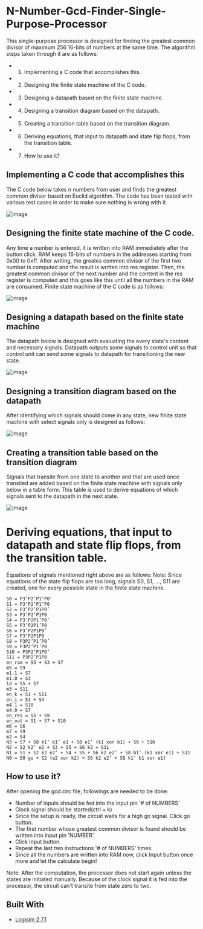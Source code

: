# N-Number-Gcd-Finder-Single-Purpose-Processor



This single-purpose processor is designed for finding the greatest common divisor of maximum 256 16-bits of numbers at the same time.
The algorithm steps taken through it are as follows:
* 1) Implementing a C code that accomplishes this.
* 2) Designing the finite state machine of the C code.
* 3) Designing a datapath based on the finite state machine.
* 4) Designing a transition diagram based on the datapath.
* 5) Creating a transition table based on the transition diagram.
* 6) Deriving equations, that input to datapath and state flip flops, from the transition table.
* 7) How to use it?


## Implementing a C code that accomplishes this

The C code below takes n numbers from user and finds the greatest common divisor based on Euclid algorithm. The code has been tested with various test cases in order to make sure nothing is wrong with it.

![image](https://user-images.githubusercontent.com/23126077/80269420-66802500-86b8-11ea-8333-ff66a6d2c7dd.png)


## Designing the finite state machine of the C code.

Any time a number is entered, it is written into RAM immediately after the button click. RAM keeps 16-bits of numbers in the addresses starting from 0x00 to 0xff. After writing, the greates common divisor of the first two number is computed and the result is written into res register. Then, the greatest common divisor of the next number and the content in the res register is computed and this goes like this until all the numbers in the RAM are consumed. Finite state machine of the C code is as follows:

![image](https://user-images.githubusercontent.com/23126077/80269603-cb884a80-86b9-11ea-8486-17934f8a183a.png)


## Designing a datapath based on the finite state machine

The datapath below is designed with evaluating the every state's content and necessary signals. Datapath outputs some signals to control unit so that control unit can send some signals to datapath for transitioning the new state.

![image](https://user-images.githubusercontent.com/23126077/80269718-cbd51580-86ba-11ea-9248-da21317b2f4c.png)


## Designing a transition diagram based on the datapath

After identifying which signals should come in any state, new finite state machine with select signals only is designed as follows:

![image](https://user-images.githubusercontent.com/23126077/80269748-12c30b00-86bb-11ea-9e10-114441a53f58.png)


## Creating a transition table based on the transition diagram

Signals that transite from one state to another and that are used once transited are added based on the finite state machine with signals only below in a table form. This table is used to derive equations of which signals sent to the datapath in the next state.

![image](https://user-images.githubusercontent.com/23126077/80269834-dba12980-86bb-11ea-8524-023df78fdaec.png)


# Deriving equations, that input to datapath and state flip flops, from the transition table.

Equations of signals mentioned right above are as follows: 
Note: Since equations of the state flip flops are too long, signals S0, S1, ..., S11 are created, one for every possible state in the finite state machine.

```
S0 = P3’P2’P1’P0’	      
S1 = P3’P2’P1’P0	      
S2 = P3’P2’P1P0’	      
S3 = P3’P2’P1P0	
S4 = P3’P2P1’P0’	      
S5 = P3’P2P1’P0	        
S6 = P3’P2P1P0’         
S7 = P3’P2P1P0	
S8 = P3P2’P1’P0’	      
S9 = P3P2’P1’P0	        
S10 = P3P2’P1P0’	      
S11 = P3P2’P1P0	
en_ram = S5 + S3 + S7	  
m5 = S9	                
m1.1 = S7	              
m1.0 = S3	           
ld = S5 + S7
m3 = S11	             
en_k = S1 + S11	        
en_i = S1 + S4	        
m4.1 = S10	         
m4.0 = S7
en_res = S5 + S9	      
en_out = S1 + S7 + S10	
m6 = S6	                
m7 = S9	             
m2 = S4
N3 = S7 + S8 k1’ b1’ e1 + S8 e1’ (k1 xor b1) + S9 + S10
N2 = S2 k2’ e2 + S3 + S5 + S6 k2 + S11
N1 = S1 + S2 k2 e2’ + S4 + S5 + S6 k2 e2’ + S8 b1’ (k1 xor e1) + S11
N0 = S0 go + S2 (e2 xor k2) + S6 k2 e2’ + S8 k1’ b1 xor e1)
```


## How to use it?

After opening the gcd.circ file, followings are needed to be done:
* Number of inputs should be fed into the input pin '# of NUMBERS'
* Clock signal should be started(ctrl + k)
* Since the setup is ready, the circuit waits for a high go signal. Click go button.
* The first number whose greatest common divisor is found should be written into input pin 'NUMBER'.
* Click Input button.
* Repeat the last two instructions '# of NUMBERS' times.
* Since all the numbers are written into RAM now, click Input button once more and let the calculate begin!

Note: After the computation, the processor does not start again unless the states are initiated manually. Because of the clock signal it is fed into the processor, the circuit can't transite from state zero to two.

## Built With
* [Logisim 2.7.1](http://www.cburch.com/logisim/)
